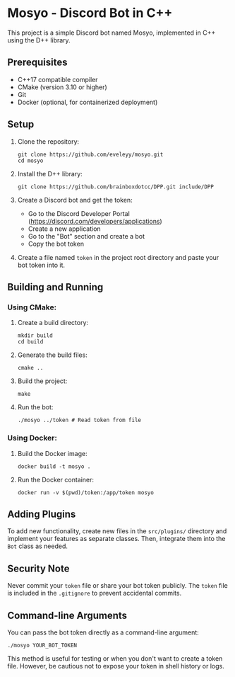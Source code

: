 # Mosyo - Discord Bot in C++

This project is a simple Discord bot named Mosyo, implemented in C++ using the D++ library.

## Prerequisites

- C++17 compatible compiler
- CMake (version 3.10 or higher)
- Git
- Docker (optional, for containerized deployment)

## Setup

1. Clone the repository:
   ```
   git clone https://github.com/eveleyy/mosyo.git
   cd mosyo
   ```

2. Install the D++ library:
   ```
   git clone https://github.com/brainboxdotcc/DPP.git include/DPP
   ```

3. Create a Discord bot and get the token:
   - Go to the Discord Developer Portal (https://discord.com/developers/applications)
   - Create a new application
   - Go to the "Bot" section and create a bot
   - Copy the bot token

4. Create a file named `token` in the project root directory and paste your bot token into it.

## Building and Running

### Using CMake:

1. Create a build directory:
   ```
   mkdir build
   cd build
   ```

2. Generate the build files:
   ```
   cmake ..
   ```

3. Build the project:
   ```
   make
   ```

4. Run the bot:
   ```
   ./mosyo ../token # Read token from file
   ```

### Using Docker:

1. Build the Docker image:
   ```
   docker build -t mosyo .
   ```

2. Run the Docker container:
   ```
   docker run -v $(pwd)/token:/app/token mosyo
   ```

## Adding Plugins

To add new functionality, create new files in the `src/plugins/` directory and implement your features as separate classes. Then, integrate them into the `Bot` class as needed.

## Security Note

Never commit your `token` file or share your bot token publicly. The `token` file is included in the `.gitignore` to prevent accidental commits.

## Command-line Arguments

You can pass the bot token directly as a command-line argument:

```
./mosyo YOUR_BOT_TOKEN
```

This method is useful for testing or when you don't want to create a token file. However, be cautious not to expose your token in shell history or logs.

